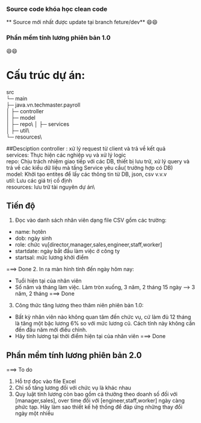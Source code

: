 ### Source code khóa học clean code
** Source mới nhất được update tại branch feture/dev** :smile::smile:
### Phần mềm tính lương phiên bản 1.0
:smile::smile:
### <h1>Cấu trúc dự án:</h1>

src\
└─ main\
  ├─ java.vn.techmaster.payroll\
  │	 ├─ controller\
  │  ├─ model\
  │	 ├─	repo\ 
  │	 ├─ services\
  │  ├─ util\	 
  └─ resources\

##Desciption
controller : xử lý request từ client và trả về kết quả\
services: Thực hiện các nghiệp vụ và xử lý logic\
repo: Chịu trách nhiệm giao tiếp với các DB, thiết bị lưu trữ, xử lý query và trả về các kiểu dữ liệu mà tầng Service yêu cầu( trường hợp có DB)\
model: Khởi tạo entites để lấy các thông tin từ DB, json, csv v.v.v\
util: Lưu các giá trị cố định\
resources: lưu trữ tài nguyên dự án\

## Tiến độ
1. Đọc vào danh sách nhân viên dạng file CSV gồm các trường: 
  - name: họtên
  - dob: ngày sinh
  - role: chức vụ[director,manager,sales,engineer,staff,worker]
  - startdate: ngày bắt đầu làm việc ở công ty
  - startsal: mức lương khởi điểm

===> Done
2. In ra màn hình tính đến ngày hôm nay:
  - Tuổi hiện tại của nhân viên
  - Số năm và tháng làm việc. Làm tròn xuống, 3 năm, 2 tháng 15 ngày --> 3 năm, 2 tháng
 ===> Done
3. Công thức tăng lương theo thâm niên phiên bản 1.0:
  - Bất kỳ nhân viên nào không quan tâm đến chức vụ, cứ làm đủ 12 tháng là tăng một bậc lương 6% so với mức lương cũ. Cách tính này không cần đến đầu năm mới điều chỉnh.
  - Hãy tính lương tại thời điểm hiện tại của nhân viên
===> Done
## Phần mềm tính lương phiên bản 2.0

===> To do
1. Hỗ trợ đọc vào file Excel
2. Chỉ số tăng lương đối với chức vụ là khác nhau
3. Quy luật tính lương còn bao gồm cả thưởng theo doanh số đối với [manager,sales], over time đối với [engineer,staff,worker]  ngày càng phức tạp.
Hãy làm sao thiết kế hệ thống để đáp ứng những thay đổi ngày một nhiều